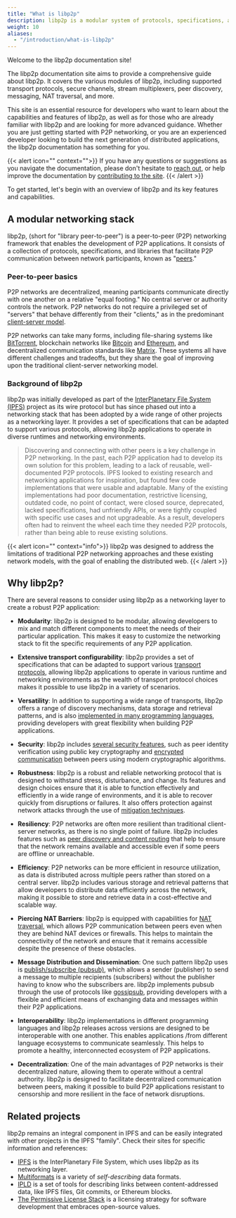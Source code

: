 ```yaml
---
title: "What is libp2p"
description: libp2p is a modular system of protocols, specifications, and libraries that enable the development of peer-to-peer network applications.
weight: 10
aliases:
  - "/introduction/what-is-libp2p"
---
```


Welcome to the libp2p documentation site!

The libp2p documentation site aims to provide a comprehensive guide about libp2p.
It covers the various modules of libp2p, including supported transport
protocols,  secure channels, stream multiplexers, peer discovery, messaging, NAT traversal,
and more.

This site is an essential resource for developers who want to learn about the
capabilities and features of libp2p, as well as for those who are already familiar
with libp2p and are looking for more advanced guidance. Whether you are just getting
started with P2P networking, or you are an experienced developer looking to
build the next generation of distributed applications, the libp2p documentation
has something for you.

{{< alert icon="" context="">}}
If you have any questions or suggestions as you navigate the documentation,
please don't hesitate to [reach out](/concepts/contribute/community), or help
improve the documentation by
[contributing to the site](https://github.com/libp2p/docs).
{{< /alert >}}

To get started, let's begin with an overview of libp2p and its key features and
capabilities.

## A modular networking stack

libp2p, (short for "library peer-to-peer")
is a peer-to-peer (P2P) networking framework that enables the development
of P2P applications. It consists of a collection of protocols, specifications, and
libraries that facilitate P2P communication between network participants, known as
"[peers](/concepts/fundamentals/peers)."

### Peer-to-peer basics

P2P networks are decentralized, meaning participants communicate directly with
one another on a relative "equal footing." No central server or
authority controls the network.
P2P networks do not require a privileged set of "servers" that behave differently
from their "clients," as in the predominant
[client-server model](https://en.wikipedia.org/wiki/Client%E2%80%93server_model).

P2P networks can take many forms, including file-sharing systems like
[BitTorrent](https://www.bittorrent.com/), blockchain networks like [Bitcoin](https://bitcoin.org/en/)
and [Ethereum](https://ethereum.org/en/), and decentralized communication standards like
[Matrix](https://matrix.org/). These systems all have different challenges and tradeoffs,
but they share the goal of improving upon the traditional client-server networking model.

### Background of libp2p

libp2p was initially developed as part of the [InterPlanetary File System (IPFS)](https://ipfs.tech/)
project as its wire protocol but has since phased out into a networking stack that has been adopted
by a wide range of other projects as a networking layer. It provides a set of specifications that
can be adapted to support various protocols, allowing libp2p applications to operate in diverse
runtimes and networking environments.

> Discovering and connecting with other peers is a key challenge in P2P networking. In the past,
> each P2P application had to develop its own solution for this problem, leading to a lack of
> reusable, well-documented P2P protocols. IPFS looked to existing research and networking
> applications for inspiration, but found few code implementations that were usable and adaptable.
> Many of the existing implementations had poor documentation, restrictive licensing, outdated code,
> no point of contact, were closed source, deprecated, lacked specifications, had unfriendly APIs,
> or were tightly coupled with specific use cases and not upgradeable. As a result, developers often
> had to reinvent the wheel each time they needed P2P protocols, rather than being able to reuse
> existing solutions.

{{< alert icon="" context="info">}}
libp2p was designed to address the limitations of traditional P2P networking approaches and these
existing network models, with the goal of enabling the distributed web.
{{< /alert >}}

## Why libp2p?

There are several reasons to consider using libp2p as a networking layer to create a robust P2P application:

- **Modularity**: libp2p is designed to be modular, allowing developers to mix and match different components
  to meet the needs of their particular application. This makes it easy to customize the networking stack
  to fit the specific requirements of any P2P application.

- **Extensive transport configurability**: libp2p provides a set of specifications that can be adapted to
  support various [transport protocols](/concepts/transports/overview), allowing libp2p applications to operate
  in various runtime and networking environments as the wealth of transport protocol choices makes it possible
  to use libp2p in a variety of scenarios.

- **Versatility**: In addition to supporting a wide range of transports, libp2p offers a range of discovery
  mechanisms, data storage and retrieval patterns, and is also
  [implemented in many programming languages](https://libp2p.io/implementations/), providing
  developers with great flexibility when building P2P applications.

- **Security**: libp2p includes [several security features](/concepts/security/security-considerations),
  such as peer identity verification using public key cryptography and
  [encrypted communication](/concepts/secure-comm/overview) between peers using modern cryptographic algorithms.

- **Robustness**: libp2p is a robust and reliable networking protocol that is designed to withstand stress,
  disturbance, and change. Its features and design choices ensure that it is able to function effectively
  and efficiently in a wide range of environments, and it is able to recover quickly from disruptions or
  failures. It also offers protection against network attacks through the use of
  [mitigation techniques](/concepts/security/dos-mitigation).

- **Resiliency**: P2P networks are often more resilient than traditional client-server networks,
  as there is no single point of failure. libp2p includes features such as
  [peer discovery and content routing](/concepts/discovery-routing/overview/) that help
  to ensure that the network remains available and accessible even if some peers are offline or unreachable.

- **Efficiency**: P2P networks can be more efficient in resource utilization, as data is
  distributed across multiple peers rather than stored on a central server. libp2p includes various storage
  and retrieval patterns that allow developers to distribute data efficiently across the network, making it
  possible to store and retrieve data in a cost-effective and scalable way.

- **Piercing NAT Barriers**: libp2p is equipped with capabilities for [NAT traversal](/concepts/nat/overview),
  which allows P2P communication between peers even when they are behind NAT devices or firewalls. This
  helps to maintain the connectivity of the network and ensure that it remains accessible despite the
  presence of these obstacles.

- **Message Distribution and Dissemination**: One such pattern libp2p uses is
  [publish/subscribe (pubsub)](/concepts/pubsub/overview), which allows a sender (publisher) to send a message
  to multiple recipients (subscribers) without the publisher having to know who the subscribers are.
  libp2p implements pubsub through the use of protocols like [gossipsub](https://github.com/libp2p/specs/blob/master/pubsub/gossipsub/README.md), providing
  developers with a flexible and efficient means of exchanging data and messages within their P2P
  applications.

- **Interoperability**: libp2p implementations in different programming languages and libp2p releases across
  versions are designed to be interoperable with one another. This enables applications /from different
  language ecosystems to communicate seamlessly. This helps to promote a healthy, interconnected ecosystem
  of P2P applications.

- **Decentralization**: One of the main advantages of P2P networks is their decentralized nature, allowing
  them to operate without a central authority. libp2p is designed to facilitate decentralized
  communication between peers, making it possible to build P2P applications resistant to censorship and more
  resilient in the face of network disruptions.

## Related projects

libp2p remains an integral component in IPFS and can be easily integrated with other projects in the
IPFS "family". Check their sites for specific information and references:

- [IPFS](https://libp2p.io) is the InterPlanetary File System, which uses libp2p as
  its networking layer.
- [Multiformats](https://multiformats.io) is a variety of *self-describing* data formats.
- [IPLD](https://ipld.io) is a set of tools for describing links between content-addressed
  data, like IPFS files, Git commits, or Ethereum blocks.
- [The Permissive License Stack](https://protocol.ai/blog/announcing-the-permissive-license-stack)
  is a licensing strategy for software development that embraces open-source values.
